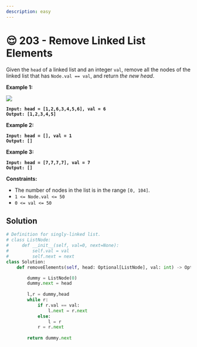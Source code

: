 ```yaml
---
description: easy
---
```


# 😌 203 - Remove Linked List Elements

Given the `head` of a linked list and an integer `val`, remove all the nodes of the linked list that has `Node.val == val`, and return _the new head_.

&#x20;

**Example 1:**

![](https://assets.leetcode.com/uploads/2021/03/06/removelinked-list.jpg)

<pre><code><strong>Input: head = [1,2,6,3,4,5,6], val = 6
</strong><strong>Output: [1,2,3,4,5]
</strong></code></pre>

**Example 2:**

<pre><code><strong>Input: head = [], val = 1
</strong><strong>Output: []
</strong></code></pre>

**Example 3:**

<pre><code><strong>Input: head = [7,7,7,7], val = 7
</strong><strong>Output: []
</strong></code></pre>

&#x20;

**Constraints:**

* The number of nodes in the list is in the range `[0, 104]`.
* `1 <= Node.val <= 50`
* `0 <= val <= 50`

## Solution

```python
# Definition for singly-linked list.
# class ListNode:
#     def __init__(self, val=0, next=None):
#         self.val = val
#         self.next = next
class Solution:
    def removeElements(self, head: Optional[ListNode], val: int) -> Optional[ListNode]:

        dummy = ListNode(0)
        dummy.next = head
        
        l,r = dummy,head
        while r:
            if r.val == val:
                l.next = r.next
            else:
                l = r
            r = r.next
            
        return dummy.next
```
